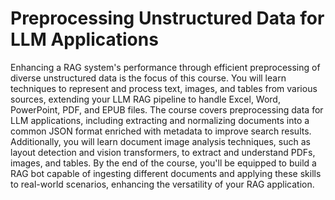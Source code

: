 # Preprocessing Unstructured Data for LLM Applications

Enhancing a RAG system's performance through efficient preprocessing of diverse unstructured data is the focus of this course. You will learn techniques to represent and process text, images, and tables from various sources, extending your LLM RAG pipeline to handle Excel, Word, PowerPoint, PDF, and EPUB files. The course covers preprocessing data for LLM applications, including extracting and normalizing documents into a common JSON format enriched with metadata to improve search results. Additionally, you will learn document image analysis techniques, such as layout detection and vision transformers, to extract and understand PDFs, images, and tables. By the end of the course, you'll be equipped to build a RAG bot capable of ingesting different documents and applying these skills to real-world scenarios, enhancing the versatility of your RAG application.